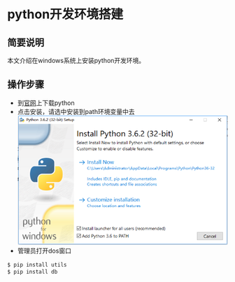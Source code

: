 # python开发环境搭建 

## 简要说明

本文介绍在windows系统上安装python开发环境。

## 操作步骤

* 到[官网](https://www.python.org/downloads/)上下载python
* 点击安装，请选中安装到path环境变量中去
    ![](assets/2017-09-28-15-11-23.png)
* 管理员打开dos窗口
```
$ pip install utils
$ pip install db
```